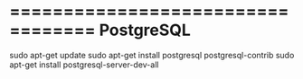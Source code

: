 ==================================
PostgreSQL
==================================

sudo apt-get update
sudo apt-get install postgresql postgresql-contrib
sudo apt-get install postgresql-server-dev-all
